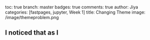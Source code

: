 toc: true
branch: master
badges: true
comments: true
author: Jiya
categories: [fastpages, jupyter, Week 1]
title: Changing Theme
image: /image/themeproblem.png

## I noticed that as I 